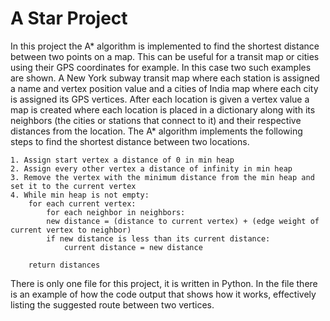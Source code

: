# A Star Project
In this project the A* algorithm is implemented to find the shortest distance between two points on a map. This can be useful for a transit map or cities using their GPS coordinates for example. In this case two such examples are shown. A New York subway transit map where each station is assigned a name and vertex position value and a cities of India map where each city is assigned its GPS vertices. After each location is given a vertex value a map is created where each location is placed in a dictionary along with its neighbors (the cities or stations that connect to it) and their respective distances from the location. The A* algorithm implements the following steps to find the shortest distance between two locations. 
    
    1. Assign start vertex a distance of 0 in min heap
    2. Assign every other vertex a distance of infinity in min heap
    3. Remove the vertex with the minimum distance from the min heap and set it to the current vertex
    4. While min heap is not empty:
        for each current vertex:
            for each neighbor in neighbors:
            new distance = (distance to current vertex) + (edge weight of current vertex to neighbor)
            if new distance is less than its current distance:
                current distance = new distance

        return distances
 There is only one file for this project, it is written in Python. In the file there is an example of how the code output that shows how it works, effectively listing the suggested route between two vertices.        

